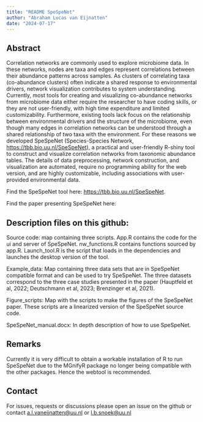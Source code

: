 ```yaml
---
title: "README SpeSpeNet"
author: "Abraham Lucas van Eijnatten"
date: "2024-07-17"
---
```


## Abstract

Correlation networks are commonly used to explore microbiome data. In these networks, nodes are taxa and edges represent correlations between their abundance patterns across samples. As clusters of correlating taxa (co-abundance clusters) often  indicate a shared response to environmental drivers, network visualization contributes to system understanding. Currently, most tools for creating and visualizing co-abundance networks from microbiome data either require the researcher to have coding skills, or they are not user-friendly, with high time expenditure and limited customizability. Furthermore, existing tools lack focus on the relationship between environmental drivers and the structure of the microbiome, even though many edges in correlation networks can be understood through a shared relationship of two taxa with the environment. For these reasons we developed SpeSpeNet (Species-Species Network, https://tbb.bio.uu.nl/SpeSpeNet), a practical and user-friendly R-shiny tool to construct and visualize correlation networks from taxonomic abundance  tables. The details of data preprocessing, network construction, and visualization are automated, require no programming ability for the web version, and are highly customizable, including associations with user-provided environmental data.

Find the SpeSpeNet tool here: https://tbb.bio.uu.nl/SpeSpeNet. 

Find the paper presenting SpeSpeNet here:

## Description files on this github:

Source code: map containing three scripts. App.R contains the code for the ui and server of SpeSpeNet. nw_functions.R contains functions sourced by app.R. Launch_tool.R is the script that loads in the dependencies and launches the desktop version of the tool. 

Example_data: Map containing three data sets that are in SpeSpeNet compatible format and can be used to try SpeSpeNet. The three datasets correspond to the three case studies presented in the paper (Hauptfeld et al, 2022; Deutschmann et al, 2023; Brenzinger et al, 2021).

Figure_scripts: Map with the scripts to make the figures of the SpeSpeNet paper. These scripts are a linearized version of the SpeSpeNet source code.

SpeSpeNet_manual.docx: In depth description of how to use SpeSpeNet.  

## Remarks

Currently it is very difficult to obtain a workable installation of R to run SpeSpeNet due to the MGnifyR package no longer being compatible with the other packages. Hence the webtool is recommended.

## Contact

For issues, requests or discussions please open an issue on the github or contact [a.l.vaneijnatten\@uu.nl](mailto:a.l.vaneijnatten@uu.nl) or [l.b.snoek\@uu.nl](mailto:l.b.snoek@uu.nl)
